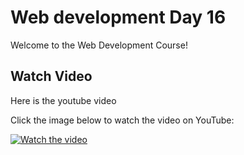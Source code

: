 # Web development Day 16

Welcome to the Web Development Course!

## Watch Video

Here is the youtube video

Click the image below to watch the video on YouTube:

[![Watch the video](https://img.youtube.com/vi/axmu7pOUhxI/0.jpg)](https://youtu.be/axmu7pOUhxI)
